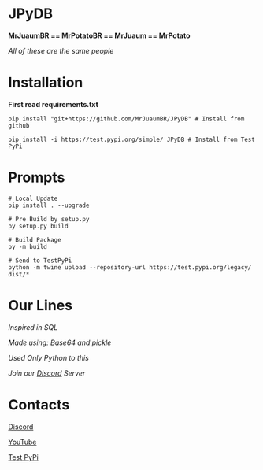 # JPyDB

**MrJuaumBR == MrPotatoBR == MrJuaum == MrPotato**

*All  of  these  are the same people*

# Installation
**First read requirements.txt**
```shell
pip install "git+https://github.com/MrJuaumBR/JPyDB" # Install from github

pip install -i https://test.pypi.org/simple/ JPyDB # Install from Test PyPi

```

# Prompts
```shell
# Local Update
pip install . --upgrade

# Pre Build by setup.py
py setup.py build

# Build Package
py -m build

# Send to TestPyPi
python -m twine upload --repository-url https://test.pypi.org/legacy/ dist/*

```

# Our Lines
*Inspired in SQL*

*Made using: Base64 and pickle*

*Used Only Python to this*

*Join our [Discord](https://discord.gg/fb84sHDX7R) Server*

# Contacts

[Discord](https://discord.gg/fb84sHDX7R)

[YouTube](https://www.youtube.com/channel/UClcAmcdF0OvAOEgiKr5NgYQ)

[Test PyPi](https://test.pypi.org/project/JPyDB/0.4/)